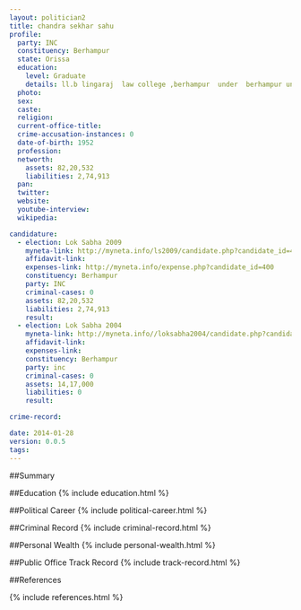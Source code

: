 ```yaml
---
layout: politician2
title: chandra sekhar sahu
profile: 
  party: INC
  constituency: Berhampur
  state: Orissa
  education: 
    level: Graduate
    details: ll.b lingaraj  law college ,berhampur  under  berhampur university ,berhampur 1975
  photo: 
  sex: 
  caste: 
  religion: 
  current-office-title: 
  crime-accusation-instances: 0
  date-of-birth: 1952
  profession: 
  networth: 
    assets: 82,20,532
    liabilities: 2,74,913
  pan: 
  twitter: 
  website: 
  youtube-interview: 
  wikipedia: 

candidature: 
  - election: Lok Sabha 2009
    myneta-link: http://myneta.info/ls2009/candidate.php?candidate_id=400
    affidavit-link: 
    expenses-link: http://myneta.info/expense.php?candidate_id=400
    constituency: Berhampur 
    party: INC
    criminal-cases: 0
    assets: 82,20,532
    liabilities: 2,74,913
    result:  
  - election: Lok Sabha 2004
    myneta-link: http://myneta.info//loksabha2004/candidate.php?candidate_id=2865
    affidavit-link: 
    expenses-link: 
    constituency: Berhampur 
    party: inc
    criminal-cases: 0
    assets: 14,17,000
    liabilities: 0
    result:  

crime-record: 

date: 2014-01-28
version: 0.0.5
tags: 
---
```

##Summary


##Education
{% include education.html %}


##Political Career
{% include political-career.html %}


##Criminal Record
{% include criminal-record.html %}


##Personal Wealth
{% include personal-wealth.html %}


##Public Office Track Record
{% include track-record.html %}


##References


{% include references.html %}